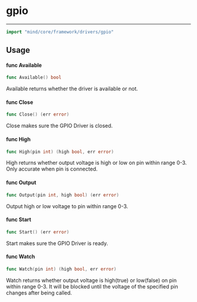 # gpio

---

```go
import "mind/core/framework/drivers/gpio"
```

## Usage

#### func Available

```go
func Available() bool
```

Available returns whether the driver is available or not.

#### func Close

```go
func Close() (err error)
```

Close makes sure the GPIO Driver is closed.

#### func High

```go
func High(pin int) (high bool, err error)
```

High returns whether output voltage is high or low on pin within range 0-3. Only accurate when pin is connected.

#### func Output

```go
func Output(pin int, high bool) (err error)
```

Output high or low voltage to pin within range 0-3.

#### func Start

```go
func Start() (err error)
```

Start makes sure the GPIO Driver is ready.

#### func Watch

```go
func Watch(pin int) (high bool, err error)
```

Watch returns whether output voltage is high\(true\) or low\(false\) on pin within range 0-3. It will be blocked until the voltage of the specified pin changes after being called.

